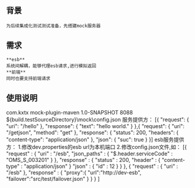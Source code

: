 ## 背景
    为后续集成化测试测试准备，先搭建mock服务器

## 需求
    **esb**
    系统间解耦，能够代理esb请求,进行模拟返回
    **前端**
    同时也要支持前端请求
## 使用说明
  <plugin>
      <groupId>com.kxtx</groupId>
      <artifactId>mock-plugin-maven</artifactId>
      <version>1.0-SNAPSHOT</version>
      <configuration>
          <port>8088</port>
          <configFile>${build.testSourceDirectory}\mock\config.json</configFile>
      </configuration>
  </plugin>
  服务提供方：
  [{
    "request": {
      "uri": "/hello"
    },
    "response": {
      "text": "hello world."
    }
  },{
    "request": {
      "uri": "/getjson",
      "method": "get"
    },
    "response": {
      "status": 200,
      "headers": {
        "content-type": "application/json"
      },
      "json": {
        "suc": true
      }
    }]
	esb服务提供方：
	1.修改dev.properties的esb url为本机端口
	2.修改config.json文件,如：
	[{
		"request" : {
			"uri" : "/esb",
			"json_paths" : {
				"$.header.serviceCode" : "OMS_S_003201"
			}
		},
		"response" : {
			"status" : 200,
			"header" : {
				"content-type" : "application/json"
			}
			"json" : {
				"id" : 12
			}
		}
	},
	{
	"request" : {
		"uri" : "/esb"
	},
	"response" : {
		"proxy":{
			"url":"http://dev-esb",
			"failover":"src/test/failover.json"
		}
	}
	}
	]